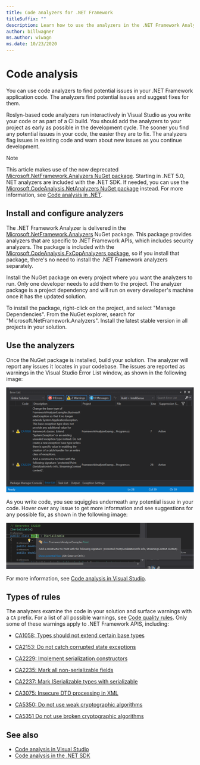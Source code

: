 ```yaml
---
title: Code analyzers for .NET Framework
titleSuffix: ""
description: Learn how to use the analyzers in the .NET Framework Analyzers package to find and address issues in your code.
author: billwagner
ms.author: wiwagn
ms.date: 10/23/2020
---
```

# Code analysis

You can use code analyzers to find potential issues in your .NET Framework application code. The analyzers find potential issues and suggest fixes for them.

Roslyn-based code analyzers run interactively in Visual Studio as you write your code
or as part of a CI build. You should add the analyzers to your project as
early as possible in the development cycle. The sooner you find any potential issues
in your code, the easier they are to fix. The analyzers flag issues in existing code and
warn about new issues as you continue development.

> [!NOTE]
> This article makes use of the now deprecated [Microsoft.NetFramework.Analyzers NuGet
package](https://www.nuget.org/packages/Microsoft.NetFramework.Analyzers/). Starting in .NET 5.0,
NET analyzers are included with the .NET SDK. If needed, you can use the [Microsoft.CodeAnalysis.NetAnalyzers
NuGet package](https://www.nuget.org/packages/Microsoft.CodeAnalysis.NetAnalyzers)
instead. For more information, see [Code analysis in .NET](../fundamentals/code-analysis/overview.md). 

## Install and configure analyzers

The .NET Framework Analyzer is delivered in the [Microsoft.NetFramework.Analyzers](https://www.nuget.org/packages/Microsoft.NetFramework.Analyzers/) NuGet package. This package provides analyzers that are specific to .NET Framework APIs, which includes security analyzers. The package is included with the [Microsoft.CodeAnalysis.FxCopAnalyzers package](https://www.nuget.org/packages/Microsoft.CodeAnalysis.FxCopAnalyzers), so if you install that package, there's no need to install the .NET Framework analyzers separately.

Install the NuGet package on every project where you want the analyzers to run. Only one developer needs to add them
to the project. The analyzer package is a project dependency and will run on every developer's machine once it has the updated solution.

To install the package, right-click on the project, and select "Manage Dependencies". From the NuGet explorer, search for "Microsoft.NetFramework.Analyzers". Install the latest stable version in all projects in your solution.

## Use the analyzers

Once the NuGet package is installed, build your solution. The analyzer will
report any issues it locates in your codebase. The issues are reported as
warnings in the Visual Studio Error List window, as shown in the following image:

![Issues reported by .NET Framework analyzers.](./media/framework-analyzers-2.png)

As you write code, you see squiggles underneath any potential issue in your code.
Hover over any issue to get more information and see suggestions
for any possible fix, as shown in the following image:

![Interactive report of issues found by code analyzers.](./media/framework-analyzers-1.png)

For more information, see [Code analysis in Visual Studio](/visualstudio/code-quality/roslyn-analyzers-overview).

## Types of rules

The analyzers examine the code in your solution and surface warnings with a `CA` prefix. For a list of all possible warnings, see [Code quality rules](../fundamentals/code-analysis/quality-rules/index.md). Only some of these warnings apply to .NET Framework APIS, including:

- [CA1058: Types should not extend certain base types](../fundamentals/code-analysis/quality-rules/ca1058.md)

- [CA2153: Do not catch corrupted state exceptions](../fundamentals/code-analysis/quality-rules/ca2153.md)

- [CA2229: Implement serialization constructors](../fundamentals/code-analysis/quality-rules/ca2229.md)

- [CA2235: Mark all non-serializable fields](../fundamentals/code-analysis/quality-rules/ca2235.md)

- [CA2237: Mark ISerializable types with serializable](../fundamentals/code-analysis/quality-rules/ca2237.md)

- [CA3075: Insecure DTD processing in XML](../fundamentals/code-analysis/quality-rules/ca3075.md)

- [CA5350: Do not use weak cryptographic algorithms](../fundamentals/code-analysis/quality-rules/ca5350.md)

- [CA5351 Do not use broken cryptographic algorithms](../fundamentals/code-analysis/quality-rules/ca5351.md)

## See also

- [Code analysis in Visual Studio](/visualstudio/code-quality/roslyn-analyzers-overview)
- [Code analysis in the .NET SDK](../fundamentals/code-analysis/overview.md)
